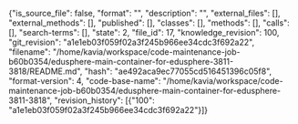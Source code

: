 {"is_source_file": false, "format": "", "description": "", "external_files": [], "external_methods": [], "published": [], "classes": [], "methods": [], "calls": [], "search-terms": [], "state": 2, "file_id": 17, "knowledge_revision": 100, "git_revision": "a1e1eb03f059f02a3f245b966ee34cdc3f692a22", "filename": "/home/kavia/workspace/code-maintenance-job-b60b0354/edusphere-main-container-for-edusphere-3811-3818/README.md", "hash": "ae492aca9ec77055cd516451396c05f8", "format-version": 4, "code-base-name": "/home/kavia/workspace/code-maintenance-job-b60b0354/edusphere-main-container-for-edusphere-3811-3818", "revision_history": [{"100": "a1e1eb03f059f02a3f245b966ee34cdc3f692a22"}]}
